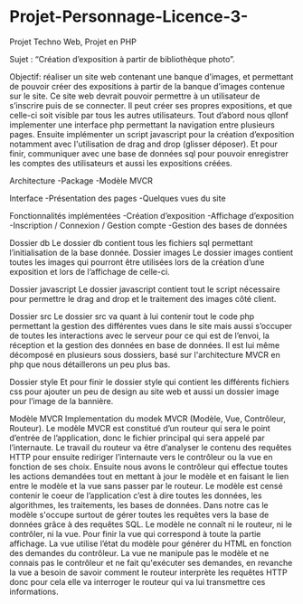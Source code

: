 # Projet-Personnage-Licence-3-
Projet Techno Web, Projet en PHP 

Sujet : “Création d’exposition à partir de bibliothèque photo”.

Objectif: réaliser un site web contenant une banque d’images, et permettant de pouvoir créer des expositions à partir de la banque d’images contenue sur le site.
Ce site web devrait pouvoir permettre à un utilisateur de s’inscrire puis de se connecter. 
Il peut créer ses propres expositions, et que celle-ci soit visible par tous les autres utilisateurs. 
Tout d’abord nous qllonf implementer une interface php permettant la navigation entre plusieurs pages.
Ensuite implémenter un script javascript pour la création d’exposition notamment avec l'utilisation de drag and drop (glisser déposer). 
Et pour finir, communiquer avec une base de données sql pour pouvoir enregistrer les comptes des utilisateurs et aussi les expositions créées.

Architecture 
  -Package
  -Modèle MVCR

Interface
  -Présentation des pages
  -Quelques vues du site

Fonctionnalités implémentées
  -Création d’exposition
  -Affichage d’exposition
  -Inscription / Connexion / Gestion compte
  -Gestion des bases de données

Dossier db
    Le dossier db contient tous les fichiers sql permettant l’initialisation de la base donnée.
Dossier images
    Le dossier images contient toutes les images qui pourront être utilisées lors de la création d’une exposition et lors de l’affichage de celle-ci.

Dossier javascript
    Le dossier javascript contient tout le script nécessaire pour permettre le drag and drop et le traitement des images côté client.
    
Dossier src
    Le dossier src va quant à lui contenir tout le code php permettant la gestion des différentes vues dans le site mais aussi s’occuper de toutes les interactions avec le serveur pour ce qui est de l’envoi, la réception et la gestion des données en base de données. Il est lui même décomposé en plusieurs sous dossiers, basé sur l'architecture MVCR en php que nous détaillerons un peu plus bas.

Dossier style
    Et pour finir le dossier style qui contient les différents fichiers css pour ajouter un peu de design au site web et aussi un dossier image pour l’image de la bannière.

Modèle MVCR 
    Implementation du modek MVCR (Modèle, Vue, Contrôleur, Routeur). 
Le modèle MVCR est constitué d’un routeur qui sera le point d’entrée de l’application, donc le fichier principal qui sera appelé par l’internaute. Le travail du routeur va être d’analyser le contenu des requêtes HTTP pour ensuite rediriger l’internaute vers le contrôleur ou la vue en fonction de ses choix.
Ensuite nous avons le contrôleur qui effectue toutes les actions demandées tout en mettant à jour le modèle et en faisant le lien entre le modèle et la vue sans passer par le routeur.
Le modèle est censé contenir le coeur de l’application c’est à dire toutes les données, les algorithmes, les traitements, les bases de données. Dans notre cas le modèle s'occupe surtout de gérer toutes les requêtes vers la base de données grâce à des requêtes SQL. Le modèle ne connaît ni le routeur, ni le contrôler, ni la vue.
Pour finir la vue qui correspond à toute la partie affichage. La vue utilise l’état du modèle pour générer du HTML en fonction des demandes du contrôleur. La vue ne manipule pas le modèle et ne connais pas le contrôleur et ne fait qu'exécuter ses demandes, en revanche la vue a besoin de savoir comment le routeur interprète les requêtes HTTP donc pour cela elle va interroger le routeur qui va lui transmettre ces informations.
